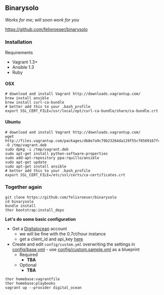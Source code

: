 ## Binarysolo

*Works for me; will soon work for you*

https://github.com/felixroeser/binarysolo


### Installation

Requirements

* Vagrant 1.3+
* Ansible 1.3
* Ruby

#### OSX

```
# download and install Vagrant http://downloads.vagrantup.com/
brew install ansible
brew install curl-ca-bundle
# better add this to your .bash_profile
export SSL_CERT_FILE=/usr/local/opt/curl-ca-bundle/share/ca-bundle.crt
```

#### Ubuntu

```
# download and install Vagrant http://downloads.vagrantup.com/
wget http://files.vagrantup.com/packages/db8e7a9c79b23264da129f55cf8569167fc22415/vagrant_1.3.3_x86_64.deb -O /tmp/vagrant.deb
sudo dpkg -i /tmp/vagrant.deb
sudo apt-get install python-software-properties
sudo add-apt-repository ppa:rquillo/ansible
sudo apt-get update
sudo apt-get install ansible
# better add this to your .bash_profile
export SSL_CERT_FILE=/etc/ssl/certs/ca-certificates.crt
```

### Together again

```
git clone https://github.com/felixroeser/binarysolo
cd binarysolo
bundle install
thor bootstrap:install_deps
```

**Let's do some basic configuration**

* Get a [Digitalocean](https://www.digitalocean.com) account
  * we will be fine with the 0.7ct/hour instance
  * get a client_id and api_key [here](https://www.digitalocean.com/api_access)
* Create and edit `config/custom.yml` overwriting the settings in [config/base.yml](config/base.yml) - use [config/custom.sample.yml]() as a blueprint
  * Required
    * **TBA**
  * Optional
    * **TBA**

```
thor homebase:vagrantfile
thor homebase:playbooks
vagrant up --provider digital_ocean
```